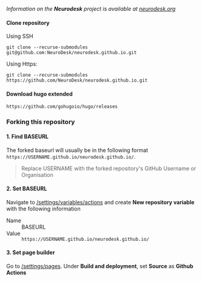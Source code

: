_Information on the **Neurodesk** project is available at [neurodesk.org](https://www.neurodesk.org)_

#### Clone repository
Using SSH
```
git clone --recurse-submodules git@github.com:NeuroDesk/neurodesk.github.io.git
```
Using Https:
```
git clone --recurse-submodules https://github.com/NeuroDesk/neurodesk.github.io.git
````

#### Download hugo extended
```
https://github.com/gohugoio/hugo/releases
```

### Forking this repository

#### 1. Find BASEURL

The forked baseurl will usually be in the following format `https://USERNAME.github.io/neurodesk.github.io/`. 

> Replace USERNAME with the forked repository's GitHub Username or Organisation

#### 2. Set BASEURL
Navigate to [/settings/variables/actions](../../settings/variables/actions) and create **New repository variable** with the following information

<dl>
  <dt>Name</dt>
  <dd>BASEURL</dd>
  <dt>Value</dt>
  <dd><code>https://USERNAME.github.io/neurodesk.github.io/</code></dd>
</dl>

#### 3. Set page builder
Go to [/settings/pages](../../settings/pages). Under **Build and deployment**, set **Source** as **Github Actions**

